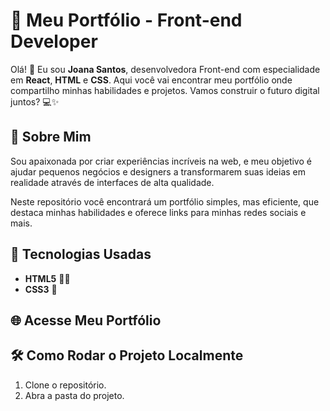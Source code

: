 # 🚀 Meu Portfólio - Front-end Developer

Olá! 👋 Eu sou **Joana Santos**, desenvolvedora Front-end com especialidade em **React**, **HTML** e **CSS**. Aqui você vai encontrar meu portfólio onde compartilho minhas habilidades e projetos. Vamos construir o futuro digital juntos? 💻✨

## 💼 Sobre Mim

Sou apaixonada por criar experiências incríveis na web, e meu objetivo é ajudar pequenos negócios e designers a transformarem suas ideias em realidade através de interfaces de alta qualidade.

Neste repositório você encontrará um portfólio simples, mas eficiente, que destaca minhas habilidades e oferece links para minhas redes sociais e mais.

## 🔧 Tecnologias Usadas

- **HTML5** 🧑‍💻
- **CSS3** 🎨

## 🌐 Acesse Meu Portfólio

## 🛠️ Como Rodar o Projeto Localmente

1. Clone o repositório.
2. Abra a pasta do projeto.
